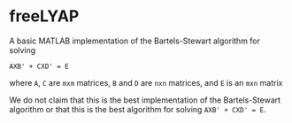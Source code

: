 freeLYAP
====================


A basic MATLAB implementation of the Bartels-Stewart algorithm for solving 

```
AXB' + CXD' = E
```
where `A`, `C` are `mxm` matrices, `B` and `D` are `nxn` matrices, and `E` is an `mxn` matrix

We do not claim that this is the best implementation of the Bartels-Stewart algorithm or that this is the best algorithm for solving `AXB' + CXD' = E`.
